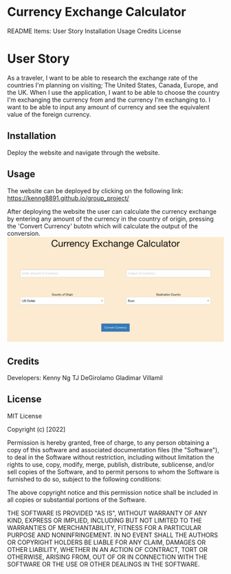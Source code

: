 
# Currency Exchange Calculator
README Items:
User Story
Installation
Usage
Credits
License

# User Story
As a traveler, I want to be able to research the exchange rate of the countries I'm planning on visiting; The United States, Canada, Europe, and the UK. When I use the application, I want to be able to choose the country I'm exchanging the currency from and the currency I'm exchanging to. I want to be able to input any amount of currency and see the equivalent value of the foreign currency. 

## Installation
Deploy the website and navigate through the website.

## Usage
The website can be deployed by clicking on the following link:
https://kenng8891.github.io/group_project/


After deploying the website the user can calculate the currency exchange by entering any amount of the currency in the country of origin, pressing the 'Convert Currency' butotn which will calculate the output of the conversion.
![Screenshot of the website](assets/images/Deployed.png)

## Credits
Developers: 
Kenny Ng
TJ DeGirolamo
Gladimar Villamil

## License
MIT License

Copyright (c) [2022] 

Permission is hereby granted, free of charge, to any person obtaining a copy
of this software and associated documentation files (the "Software"), to deal
in the Software without restriction, including without limitation the rights
to use, copy, modify, merge, publish, distribute, sublicense, and/or sell
copies of the Software, and to permit persons to whom the Software is
furnished to do so, subject to the following conditions:

The above copyright notice and this permission notice shall be included in all
copies or substantial portions of the Software.

THE SOFTWARE IS PROVIDED "AS IS", WITHOUT WARRANTY OF ANY KIND, EXPRESS OR
IMPLIED, INCLUDING BUT NOT LIMITED TO THE WARRANTIES OF MERCHANTABILITY,
FITNESS FOR A PARTICULAR PURPOSE AND NONINFRINGEMENT. IN NO EVENT SHALL THE
AUTHORS OR COPYRIGHT HOLDERS BE LIABLE FOR ANY CLAIM, DAMAGES OR OTHER
LIABILITY, WHETHER IN AN ACTION OF CONTRACT, TORT OR OTHERWISE, ARISING FROM,
OUT OF OR IN CONNECTION WITH THE SOFTWARE OR THE USE OR OTHER DEALINGS IN THE
SOFTWARE.
